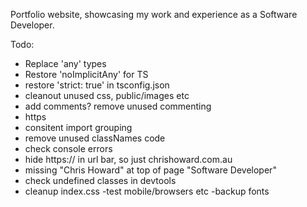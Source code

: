 Portfolio website, showcasing my work and experience as a Software Developer.

Todo:

- Replace 'any' types
- Restore 'noImplicitAny' for TS
- restore 'strict: true' in tsconfig.json
- cleanout unused css, public/images etc
- add comments? remove unused commenting
- https
- consitent import grouping
- remove unused classNames code
- check console errors
- hide https:// in url bar, so just chrishoward.com.au
- missing "Chris Howard" at top of page "Software Developer"
- check undefined classes in devtools
- cleanup index.css
  -test mobile/browsers etc
  -backup fonts
